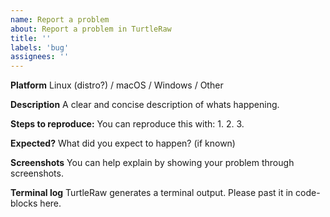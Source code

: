 ```yaml
---
name: Report a problem
about: Report a problem in TurtleRaw
title: ''
labels: 'bug'
assignees: ''
---
```


**Platform**
Linux (distro?) / macOS / Windows / Other

**Description**
A clear and concise description of whats happening.

**Steps to reproduce:**
You can reproduce this with:
1. 
2. 
3. 

**Expected?**
What did you expect to happen? (if known)

**Screenshots**
You can help explain by showing your problem through screenshots.

**Terminal log**
TurtleRaw generates a terminal output. Please past it in code-blocks here.